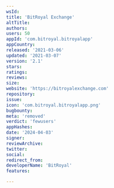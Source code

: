 ```yaml
---
wsId: 
title: 'BitRoyal Exchange'
altTitle: 
authors: 
users: 50
appId: 'com.bitroyal.bitroyalapp'
appCountry: 
released: '2021-03-06'
updated: '2021-03-07'
version: '2.1'
stars: 
ratings: 
reviews: 
size: 
website: 'https://bitroyalexchange.com'
repository: 
issue: 
icon: 'com.bitroyal.bitroyalapp.png'
bugbounty: 
meta: 'removed'
verdict: 'fewusers'
appHashes: 
date: '2024-04-03'
signer: 
reviewArchive: 
twitter: 
social: 
redirect_from: 
developerName: 'BitRoyal'
features: 

---
```



